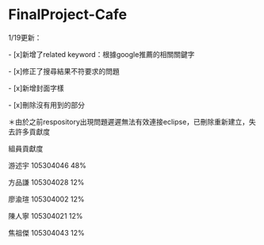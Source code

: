 # FinalProject-Cafe

</p>1/19更新：</p>
</p>- [x]新增了related keyword：根據google推薦的相關關鍵字</p>
</p>- [x]修正了搜尋結果不符要求的問題</p>
</p>- [x]新增封面字樣</p>
</p>- [x]刪除沒有用到的部分</p>
</p>＊由於之前respository出現問題遲遲無法有效連接eclipse，已刪除重新建立，失去許多貢獻度</p>
</p>      組員貢獻度     </p>
</p>游述宇 105304046 48%</p>
</p>方品謙 105304028 12%</p>
</p>廖渝瑄 105304002 12%</p>
</p>陳人寧 105304021 12%</p>
</p>焦祖傑 105304043 12%</p>
